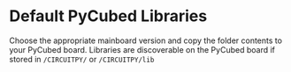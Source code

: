 # Default PyCubed Libraries 
Choose the appropriate mainboard version and copy the folder contents to your PyCubed board. Libraries are discoverable on the PyCubed board if stored in `/CIRCUITPY/` or `/CIRCUITPY/lib`